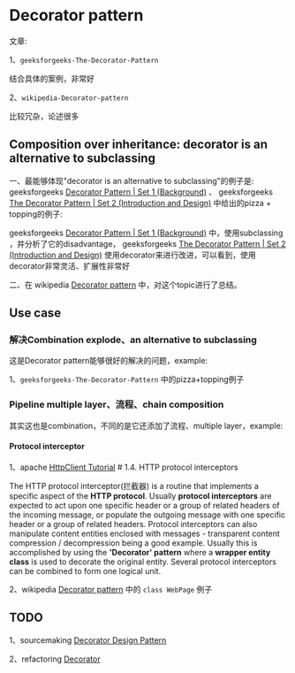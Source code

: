 # Decorator pattern

文章:

1、`geeksforgeeks-The-Decorator-Pattern`

结合具体的案例，非常好

2、`wikipedia-Decorator-pattern`

比较冗杂，论述很多

## Composition over inheritance: decorator is an alternative to subclassing

一、最能够体现"decorator is an alternative to subclassing"的例子是: geeksforgeeks [Decorator Pattern | Set 1 (Background)](https://www.geeksforgeeks.org/decorator-pattern/) 、 geeksforgeeks [The Decorator Pattern | Set 2 (Introduction and Design)](https://www.geeksforgeeks.org/the-decorator-pattern-set-2-introduction-and-design/) 中给出的pizza + topping的例子: 

geeksforgeeks [Decorator Pattern | Set 1 (Background)](https://www.geeksforgeeks.org/decorator-pattern/) 中，使用subclassing ，并分析了它的disadvantage， geeksforgeeks [The Decorator Pattern | Set 2 (Introduction and Design)](https://www.geeksforgeeks.org/the-decorator-pattern-set-2-introduction-and-design/) 使用decorator来进行改进，可以看到，使用decorator非常灵活、扩展性非常好

二、在 wikipedia [Decorator pattern](https://en.wikipedia.org/wiki/Decorator_pattern) 中，对这个topic进行了总结。

## Use case

### 解决Combination explode、an alternative to subclassing

这是Decorator pattern能够很好的解决的问题，example:

1、`geeksforgeeks-The-Decorator-Pattern` 中的pizza+topping例子



### Pipeline multiple layer、流程、chain composition

其实这也是combination，不同的是它还添加了流程、multiple layer，example:

#### Protocol interceptor



1、apache [HttpClient Tutorial](http://hc.apache.org/httpcomponents-client-ga/tutorial/html/index.html) # 1.4. HTTP protocol interceptors

The HTTP protocol interceptor(拦截器) is a routine that implements a specific aspect of the **HTTP protocol**. Usually **protocol interceptors** are expected to act upon one specific header or a group of related headers of the incoming message, or populate the outgoing message with one specific header or a group of related headers. Protocol interceptors can also manipulate content entities enclosed with messages - transparent content compression / decompression being a good example. Usually this is accomplished by using the **'Decorator' pattern** where a **wrapper entity class** is used to decorate the original entity. Several protocol interceptors can be combined to form one logical unit.



2、wikipedia [Decorator pattern](https://en.wikipedia.org/wiki/Decorator_pattern) 中的 `class WebPage` 例子



## TODO

1、sourcemaking [Decorator Design Pattern](https://sourcemaking.com/design_patterns/decorator)

2、refactoring [Decorator](https://refactoring.guru/design-patterns/decorator)

